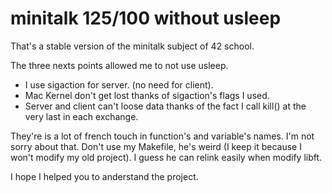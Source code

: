 # minitalk 125/100 without usleep

That's a stable version of the minitalk subject of 42 school.

The three nexts points allowed me to not use usleep.
* I use sigaction for server. (no need for client).
* Mac Kernel don't get lost thanks of sigaction's flags I used.
* Server and client can't loose data thanks of the fact I call kill() at the very last in each exchange.

They're is a lot of french touch in function's and variable's names. I'm not sorry about that.
Don't use my Makefile, he's weird (I keep it because I won't modify my old project). I guess he can relink easily when modify libft.

I hope I helped you to anderstand the project.
